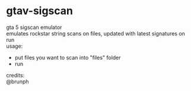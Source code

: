 # gtav-sigscan
gta 5 sigscan emulator  
emulates rockstar string scans on files, updated with latest signatures on run  
usage:
- put files you want to scan into "files" folder  
- run  

credits:  
@brunph  
